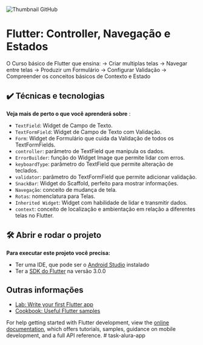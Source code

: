 ![Thumbnail GitHub](https://raw.githubusercontent.com/alura-cursos/alura_flutter_curso_2/master/Readme%20Template%20(2).png)
# Flutter: Controller, Navegação e Estados

O Curso básico de Flutter que ensina: 
-> Criar multiplas telas 
-> Navegar entre telas
-> Produzir um Formulário
-> Configurar Validação
-> Compreender os conceitos básicos de Contexto e Estado

## ✔️ Técnicas e tecnologias
**Veja mais de perto o que você aprenderá sobre** :
- `TextField`: Widget de Campo de Texto.
- `TextFormField`: Widget de Campo de Texto com Validação.
- `Form`: Widget de Formulário que cuida da Validação de todos os TextFormFields.
- `controller`: parâmetro de TextField que manipula os dados.
- `ErrorBuilder`: função do Widget Image que permite lidar com erros.
- `keyboardType`: parâmetro do TextField que permite alteração de teclados.
- `validator`: parâmetro do TextFormField que permite adicionar validação.
- `SnackBar`: Widget do Scaffold, perfeito para mostrar informações.
- `Navegação`: conceito de mudança de tela.
- `Rotas`: nomenclatura para Telas.
- `Inherited Widget`: Widget com habilidade de lidar e transmitir dados.
- `context`: conceito de localização e ambientação em relação a diferentes telas no Flutter.

## 🛠️ Abrir e rodar o projeto
**Para executar este projeto você precisa:**
- Ter uma IDE, que pode ser o  [Android Studio](https://developer.android.com/) instalado
- Ter a [SDK do Flutter](https://docs.flutter.dev/get-started/install) na versão 3.0.0

## Outras informações

- [Lab: Write your first Flutter app](https://docs.flutter.dev/get-started/codelab)
- [Cookbook: Useful Flutter samples](https://docs.flutter.dev/cookbook)

For help getting started with Flutter development, view the
[online documentation](https://docs.flutter.dev/), which offers tutorials,
samples, guidance on mobile development, and a full API reference.
#   t a s k - a l u r a - a p p 
 
 